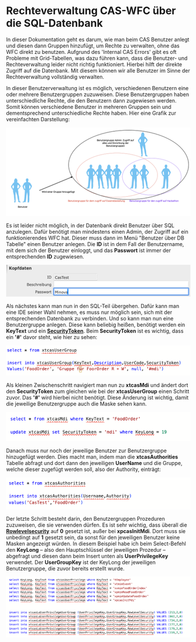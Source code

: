 # Rechteverwaltung CAS-WFC über die SQL-Datenbank

In dieser Dokumentation geht es darum, wie man beim CAS Benutzer anlegt und diesen dann Gruppen hinzufügt, um Rechte zu verwalten, ohne das WFC direkt zu benutzen. Aufgrund des 'Internal CAS Errors' gibt es oft Probleme mit Grid-Tabellen, was dazu führen kann, dass die Benutzer- und Rechteverwaltung leider nicht richtig funktioniert. Hierbei hilft der direkte Zugriff auf die Datenbank. Mit diesem können wir alle Benutzer im Sinne der Rechteverwaltung vollständig verwalten.

In dieser Benutzerverwaltung ist es möglich, verschiedenen Benutzern eine oder mehrere Benutzergruppen zuzuweisen. Diese Benutzergruppen haben unterschiedliche Rechte, die den Benutzern dann zugewiesen werden. Somit können verschiedene Benutzer in mehreren Gruppen sein und dementsprechend unterschiedliche Rechte haben. Hier eine Grafik zur vereinfachten Darstellung:

![Alt text](./images/SQL/BeispielGrafik.png)

Es ist leider nicht möglich, in der Datenbank direkt Benutzer über SQL anzulegen. Dafür benötigt man mindestens einen Admin, der Zugriff auf ein funktionierendes WFC hat. Dieser muss dann im Menü "Benutzer über DB Tabelle" einen Benutzer anlegen. Die **ID** ist in dem Fall der Benutzername, mit dem sich der Benutzer einloggt, und das **Passwort** ist immer der entsprechenden **ID** zugewiesen.

![Alt text](./images/SQL/SqlInsertCasUser.png)

Als nächstes kann man nun in den SQL-Teil übergehen. Dafür kann man eine IDE seiner Wahl nehmen, es muss nur möglich sein, sich mit der entsprechenden Datenbank zu verbinden. Und so kann man nun eine Benutzergruppe anlegen. Diese kann beliebig heißen, benötigt werden ein **KeyText** und ein [**SecurityToken**](https://github.com/minova-afis/aero.minova.cas/blob/main/service/doc/adoc/security.adoc#securitytoken). Beim **SecurityToken** ist es wichtig, dass ein **'#'** davor steht, wie hier zu sehen:

![Alt text](./images/SQL/SqlInsertCasUserGroup.png)

Als kleinen Zwischenschritt navigiert man nun zu **xtcasMdi** und ändert dort den **SecurityToken** zum gleichen wie bei der **xtcasUserGroup** einen Schritt zuvor. Das **'#'** wird hierbei nicht benötigt. Diese Änderung ist wichtig, damit die jeweilige Benutzergruppe auch die Maske sehen kann.

![Alt text](./images/SQL/SqlInsertMdi.png)

Danach muss nur noch der jeweilige Benutzer zur Benutzergruppe hinzugefügt werden. Dies macht man, indem man die **xtcasAuthorities** Tabelle abfragt und dort dann den jeweiligen **UserName** und die Gruppe, welche dieser zugefügt werden soll, also der Authority, einträgt:

![Alt text](./images/SQL/SqlInsertAuthority.png)

Der letzte Schritt besteht darin, den Benutzergruppen Prozeduren zuzuweisen, die sie verwenden dürfen. Es ist sehr wichtig, dass überall die [**Rowlevelsecurity**](https://github.com/minova-afis/aero.minova.cas/blob/main/service/doc/adoc/security.adoc#row-level-security) auf **0** gesetzt ist, außer bei **xpcasInitMdi**. Dort muss sie unbedingt auf  **1** gesetzt sein, da sonst für den jeweiligen Benutzer keine Masken angezeigt würden. In diesem Beispiel habe ich beim Select-Befehl den **KeyLong** – also den Hauptschlüssel der jeweiligen Prozedur – abgefragt und diesen dann beim Insert unten als **UserPrivilegeKey** verwendet. Der **UserGroupKey** ist der KeyLong der jeweiligen Benutzergruppe, die zuvor bereits erstellt wurde.

![Alt text](./images/SQL/SqlInsertPrivilege.png)
